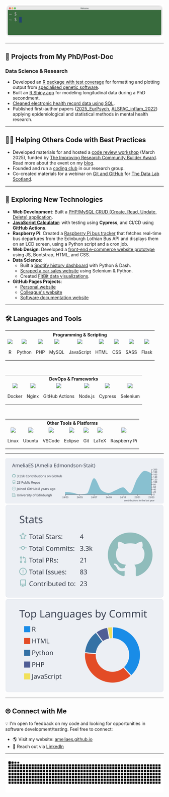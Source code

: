 <div align="center">
  <img src="images/hello.gif">
</div>  

---

## 🚀 Projects from My PhD/Post-Doc
### **Data Science & Research**
- Developed an [R package with test coverage](https://github.com/AmeliaES/susiexR) for formatting and plotting output from [specialised genetic software](https://github.com/getian107/SuSiEx).
- Built an [R Shiny app](https://github.com/TIDAL-modelling/TIDAL) for modeling longitudinal data during a PhD secondment.
- [Cleaned electronic health record data using SQL](https://github.com/AmeliaES/SAIL).
- Published first-author papers ([2025_EurPsych](https://github.com/AmeliaES/2025_EurPsych), [ALSPAC_inflam_2022](https://github.com/AmeliaES/ALSPAC_inflam_2022)) applying epidemiological and statistical methods in mental health research.

---

## 👩‍🏫 Helping Others Code with Best Practices
- Developed materials for and hosted a [code review workshop](https://github.com/AmeliaES/code-review-workshop) (March 2025), funded by [The Improving Research Community Builder Award](https://www.orben.group/improving-research-community-builder-award). Read more about the event on my [blog](https://ameliaes.github.io/code-review/).
- Founded and run a [coding club](https://github.com/ccbs-stradl/coding_club/tree/main) in our research group.
- Co-created materials for a webinar on [Git and GitHub](https://github.com/TheDataLabScotland/tdl-academy-git-intro) for [The Data Lab Scotland](https://thedatalab.com/).

---

## 🌱 Exploring New Technologies
- **Web Development**: Built a [PHP/MySQL CRUD (Create, Read, Update, Delete) application](https://github.com/AmeliaES/eCommerce-admin-panel).
- [**JavaScript Calculator**](https://github.com/AmeliaES/javaScriptCalculator/): with testing using **Cypress**, and CI/CD using **GitHub Actions**.
- **Raspberry Pi**: Created a [Raspberry Pi bus tracker](https://github.com/AmeliaES/raspberry-pi-bus-tracker) that fetches real-time bus departures from the Edinburgh Lothian Bus API and displays them on an LCD screen, using a Python script and a cron job.
- **Web Design**: Developed a [front-end e-commerce website prototype](https://github.com/AmeliaES/CodeSpace-Portfolio) using JS, Bootstrap, HTML, and CSS.
- **Data Science**:
  - Built a [Spotify history dashboard](https://github.com/AmeliaES/spotify_dashboard) with Python & Dash.
  - [Scraped a car sales website](https://github.com/AmeliaES/cars) using Selenium & Python.
  - Created [FitBit data visualizations](https://github.com/AmeliaES/fitbitr).
- **GitHub Pages Projects**:
  - [Personal website](https://github.com/AmeliaES/ameliaes.github.io)
  - [Colleague's website](https://github.com/Life-Epi-Psych/Life-Epi-Psych.github.io)
  - [Software documentation website](https://github.com/TIDAL-modelling/TIDAL-modelling.github.io)

---

## 🛠️ Languages and Tools

<table align="center">
  <tr>
    <th colspan="9" style="text-align: center;">Programming & Scripting</th>
  </tr>
  <tr>
    <td align="center">
      <img src="https://skillicons.dev/icons?i=r" />
      <p>R</p>
    </td>
    <td align="center">
      <img src="https://skillicons.dev/icons?i=py" />
      <p>Python</p>
    </td>
    <td align="center">
      <img src="https://skillicons.dev/icons?i=php" />
      <p>PHP</p>
    </td>
    <td align="center">
      <img src="https://skillicons.dev/icons?i=mysql" />
      <p>MySQL</p>
    </td>
    <td align="center">
      <img src="https://skillicons.dev/icons?i=js" />
      <p>JavaScript</p>
    </td>
    <td align="center">
      <img src="https://skillicons.dev/icons?i=html" />
      <p>HTML</p>
    </td>
    <td align="center">
      <img src="https://skillicons.dev/icons?i=css" />
      <p>CSS</p>
    </td>
    <td align="center">
      <img src="https://skillicons.dev/icons?i=sass" />
      <p>SASS</p>
    </td>
    <td align="center">
      <img src="https://skillicons.dev/icons?i=flask" />
      <p>Flask</p>
    </td>
  </tr>
</table>

<br>

<table align="center">
  <tr>
    <th colspan="7" style="text-align: center;">DevOps & Frameworks</th>
  </tr>
  <tr>
    <td align="center">
      <img src="https://skillicons.dev/icons?i=docker" />
      <p>Docker</p>
    </td>
    <td align="center">
      <img src="https://skillicons.dev/icons?i=nginx" />
      <p>Nginx</p>
    </td>
    <td align="center">
      <img src="https://skillicons.dev/icons?i=githubactions" />
      <p>GitHub Actions</p>
    </td>
    <td align="center">
      <img src="https://skillicons.dev/icons?i=nodejs" />
      <p>Node.js</p>
    </td>
    <td align="center">
      <img src="https://skillicons.dev/icons?i=cypress" />
      <p>Cypress</p>
    </td>
    <td align="center">
      <img src="https://skillicons.dev/icons?i=selenium" />
      <p>Selenium</p>
    </td>
  </tr>
</table>

<br>

<table align="center">
  <tr>
    <th colspan="7" style="text-align: center;">Other Tools & Platforms</th>
  </tr>
  <tr>
    <td align="center">
      <img src="https://skillicons.dev/icons?i=linux" />
      <p>Linux</p>
    </td>
    <td align="center">
      <img src="https://skillicons.dev/icons?i=ubuntu" />
      <p>Ubuntu</p>
    </td>
    <td align="center">
      <img src="https://skillicons.dev/icons?i=vscode" />
      <p>VSCode</p>
    </td>
    <td align="center">
      <img src="https://skillicons.dev/icons?i=eclipse" />
      <p>Eclipse</p>
    </td>
    <td align="center">
      <img src="https://skillicons.dev/icons?i=git" />
      <p>Git</p>
    </td>
    <td align="center">
      <img src="https://skillicons.dev/icons?i=latex" />
      <p>LaTeX</p>
    </td>
    <td align="center">
      <img src="https://skillicons.dev/icons?i=raspberrypi" />
      <p>Raspberry Pi</p>
    </td>
  </tr>
</table>


---

<div align="center">
<img src="https://raw.githubusercontent.com/AmeliaES/AmeliaES/main/profile-summary-card-output/nord_bright/0-profile-details.svg">
<img src="https://raw.githubusercontent.com/AmeliaES/AmeliaES/main/profile-summary-card-output/nord_bright/3-stats.svg">
<img src="https://raw.githubusercontent.com/AmeliaES/AmeliaES/main/profile-summary-card-output/nord_bright/2-most-commit-language.svg">
</div>

---

## 🌐 Connect with Me
💡 I'm open to feedback on my code and looking for opportunities in software development/testing. Feel free to connect:
- 🌎 Visit my website: [ameliaes.github.io](https://ameliaes.github.io)
- 💼 Reach out via [LinkedIn](https://www.linkedin.com/in/ameliaes/)

---

<div align=center>
  <picture>
    <source media="(prefers-color-scheme: dark)" srcset="https://raw.githubusercontent.com/ameliaes/ameliaes/output/github-contribution-grid-snake-dark.svg" />
    <source media="(prefers-color-scheme: light)" srcset="https://raw.githubusercontent.com/ameliaes/ameliaes/output/github-contribution-grid-snake.svg" />
    <img alt="github-snake" src="https://raw.githubusercontent.com/ameliaes/ameliaes/output/github-contribution-grid-snake.svg" />
  </picture>
</div>

